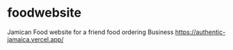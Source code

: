 # foodwebsite
 Jamican Food website for a friend food ordering Business 
https://authentic-jamaica.vercel.app/
